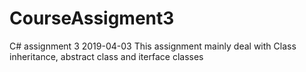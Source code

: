 # CourseAssigment3
C# assignment 3 2019-04-03
This assignment mainly deal with Class inheritance, abstract class and iterface classes
